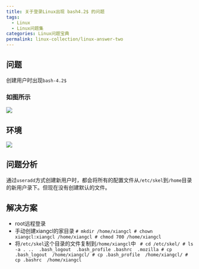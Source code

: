 ```yaml
---
title: 关于登录Linux出现 bash4.2$ 的问题
tags:
  - Linux
  - Linux问题集
categories: Linux问题宝典
permalink: linux-collection/linux-answer-two
---
```


## 问题

创建用户时出现`bash-4.2$`

### 如图所示

![](http://i.imgur.com/jW7CWxs.png)

## 环境

![](http://i.imgur.com/CotossG.png)


## 问题分析

通过`useradd`方式创建新用户时，都会将所有的配置文件从`/etc/skel`到`/home`目录的新用户录下。但现在没有创建默认的文件。

## 解决方案

- root远程登录
- 手动创建xiangcl的家目录
        `# mkdir /home/xiangcl
        # chown xiangcl:xiangcl /home/xiangcl
        # chmod 700 /home/xiangcl`
- 将`/etc/skel`这个目录的文件复制到`/home/xiangcl`中
       ` # cd /etc/skel/
        # ls -a
        . ..  .bash_logout  .bash_profile .bashrc  .mozilla
        # cp .bash_logout  /home/xiangcl/
        # cp .bash_profile  /home/xiangcl/
        # cp .bashrc  /home/xiangcl`
